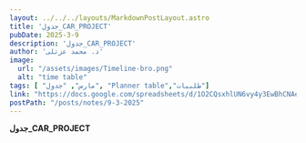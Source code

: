 ```yaml
---
layout: ../../../layouts/MarkdownPostLayout.astro
title: 'جدول_CAR_PROJECT'
pubDate: 2025-3-9
description: 'جدول_CAR_PROJECT'
author: 'د. محمد عزتلى'
image:
  url: "/assets/images/Timeline-bro.png"
  alt: "time table"
tags: [ "مارس", "جدول", "Planner table","طلبيات"]
link: "https://docs.google.com/spreadsheets/d/1O2CQsxhlUN6vy4y3EwBhCNAe0_z_PvuA/edit?usp=sharing&ouid=106439338913487915657&rtpof=true&sd=true"
postPath: "/posts/notes/9-3-2025"
---
```



**جدول_CAR_PROJECT**